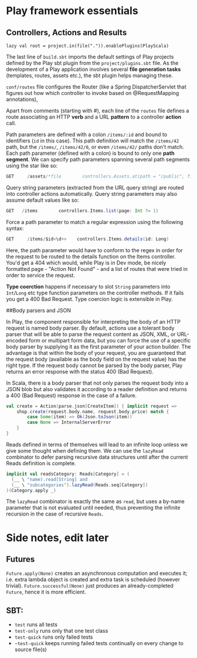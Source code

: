 # Play framework essentials

## Controllers, Actions and Results



```
lazy val root = project.in(file(".")).enablePlugins(PlayScala)
```

The last line of `build.sbt` imports the default settings of Play projects defined by the Play sbt plugin from the `project/plugins.sbt` file. As the development of a Play application involves several **file generation tasks** (templates, routes, assets etc.), the sbt plugin helps managing these.

`conf/routes` file configures the Router (like a Spring DispatcherServlet that figures out how which controller to invoke based on @RequestMapping annotations),

Apart from comments (starting with #), each line of the `routes` file defines a route associating an HTTP **verb** and a URL **pattern** to a controller **action** call.

Path parameters are defined with a colon `/items/:id` and bound to identifiers (`id` in this case). This path definition will match the `/items/42` path, but the `/items/`, `/items/42/0`, or even `/items/42/` paths don't match. Each path parameter (defined with a colon) is bound to only one **path segment**. We can specify path parameters spanning several path segments using the star like so:

```scala
GET     /assets/*file        controllers.Assets.at(path = "/public", file)
```

Query string parameters (extracted from the URL query string) are routed into controller actions automatically. Query string parameters may also assume default values like so:

```scala
GET   /items        controllers.Items.list(page: Int ?= 1)
```

Force a path parameter to match a regular expression using the following syntax:

```scala
GET     /items/$id<\d+>    controllers.Items.details(id: Long)
```

Here, the path parameter would have to conform to the regex in order for the request to be routed to the details function on the Items controller. You'd get a 404 which would, while Play is in Dev mode, be nicely formatted page - "Action Not Found" - and a list of routes that were tried in order to service the request.

**Type coerction** happens if necessary to slot `String` parameters into `Int`/`Long` etc type function parameters on the controller methods. If it fails you get a 400 Bad Request. Type coercion logic is extensible in Play.

##Body parsers and JSON

In Play, the component responsible for interpreting the body of an HTTP request is named body parser. By default, actions use a tolerant body parser that will be able to parse the request content as JSON, XML, or URL-encoded form or multipart form data, but you can force the use of a specific body parser by supplying it as the first parameter of your action builder. The advantage is that within the body of your request, you are guaranteed that the request body (available as the body field on the request value) has the right type. If the request body cannot be parsed by the body parser, Play returns an error response with the status 400 (Bad Request).

In Scala, there is a body parser that not only parses the request body into a JSON blob but also validates it according to a reader definition and returns a 400 (Bad Request) response in the case of a failure.

```scala
val create = Action(parse.json[CreateItem]) { implicit request =>
    shop.create(request.body.name, request.body.price) match {
        case Some(item) => Ok(Json.toJson(item))
        case None => InternalServerError
    }
}
```

Reads defined in terms of themselves will lead to an infinite loop unless we give some thought when defining them. We can use the `lazyRead` combinator to defer parsing recursive data structures until after the current Reads definition is complete.

```scala
implicit val readsCategory: Reads[Category] = (
  (__ \ "name).read[String] and
  (__ \ "subcategories").lazyRead(Reads.seq[Category])
)(Category.apply _)
```

The `lazyRead` combinator is exactly the same as `read`, but uses a by-name parameter that is not evaluated until needed, thus preventing the infinite recursion in the case of recursive `Reads`.


# Side notes, edit later

## Futures
`Future.apply(None)` creates an asynchronous computation and executes it; i.e. extra lambda object is created and extra task is scheduled (however trivial). `Future.successful(None)` just produces an already-completed `Future`, hence it is more efficient.

## SBT:
 - `test` runs all tests
 - `test-only` <testClass> runs only that one test class
 - `test-quick` runs only failed tests
 - `~test-quick` keeps running failed tests continually on every change to source file(s)


